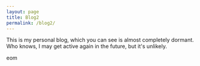 ```yaml
---
layout: page
title: Blog2
permalink: /blog2/
---
```


This is my personal blog, which you can see is almost completely dormant. Who knows, I may get active again in the future, but it's unlikely.

eom
